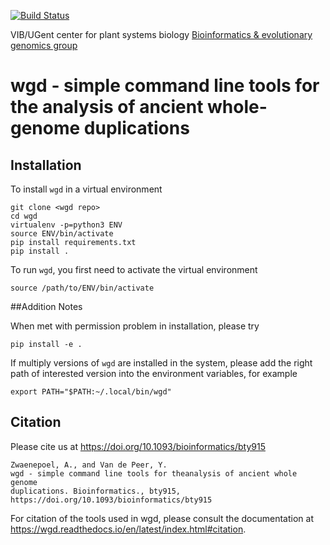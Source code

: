 [![Build Status](https://travis-ci.com/arzwa/wgd.svg?branch=dev)](https://travis-ci.com/arzwa/wgd)

VIB/UGent center for plant systems biology 
[Bioinformatics & evolutionary genomics group](https://www.vandepeerlab.org/)

# wgd - simple command line tools for the analysis of ancient whole-genome duplications

## Installation

To install `wgd` in a virtual environment

```
git clone <wgd repo>
cd wgd
virtualenv -p=python3 ENV
source ENV/bin/activate
pip install requirements.txt
pip install .
```

To run `wgd`, you first need to activate the virtual environment

```
source /path/to/ENV/bin/activate
```

##Addition Notes

When met with permission problem in installation, please try

```
pip install -e .
```

If multiply versions of `wgd` are installed in the system, please add the right path of interested version into the environment variables, for example

```
export PATH="$PATH:~/.local/bin/wgd"
```

## Citation
 
Please cite us at https://doi.org/10.1093/bioinformatics/bty915

```
Zwaenepoel, A., and Van de Peer, Y. 
wgd - simple command line tools for theanalysis of ancient whole genome
duplications. Bioinformatics., bty915,
https://doi.org/10.1093/bioinformatics/bty915
```

For citation of the tools used in wgd, please consult the documentation at
https://wgd.readthedocs.io/en/latest/index.html#citation.

